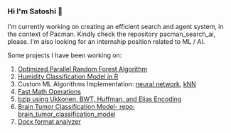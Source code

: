 ### Hi I'm Satoshi 👋

I'm currently working on creating an efficient search and agent system, in the context of Pacman. Kindly check the repository pacman_search_ai, please.
I'm also looking for an internship position related to ML / AI.

Some projects I have been working on:

1. [Optimized Parallel Random Forest Algorithm](https://github.com/superleesa/fast_parallel_random_forest)
2. [Humidity Classification Model in R](https://github.com/superleesa/humidity_level_model)
3. Custom ML Algorithms Implementation: [neural network](https://github.com/superleesa/neural_network), [kNN](https://github.com/superleesa/knn)
4. [Fast Math Operations](https://github.com/superleesa/math)
5. [bzip using Ukkonen, BWT, Huffman, and Elias Encoding](https://github.com/superleesa/bzip)
6. [Brain Tumor Classification Model- repo: brain_tumor_classification_model](https://github.com/superleesa/brain_tumor_classification_model)
7. [Docx format analyzer](https://github.com/superleesa/docs_format_checker)
